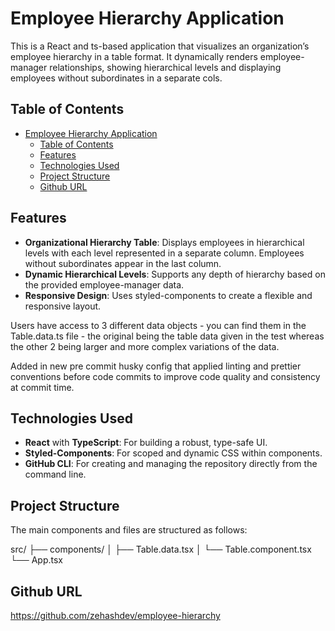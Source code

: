 # Employee Hierarchy Application

This is a React and ts-based application that visualizes an organization’s employee hierarchy in a table format. It dynamically renders employee-manager relationships, showing hierarchical levels and displaying employees without subordinates in a separate cols.

## Table of Contents

- [Employee Hierarchy Application](#employee-hierarchy-application)
  - [Table of Contents](#table-of-contents)
  - [Features](#features)
  - [Technologies Used](#technologies-used)
  - [Project Structure](#project-structure)
  - [Github URL](#github-url)

## Features

- **Organizational Hierarchy Table**: Displays employees in hierarchical levels with each level represented in a separate column. Employees without subordinates appear in the last column.
- **Dynamic Hierarchical Levels**: Supports any depth of hierarchy based on the provided employee-manager data.
- **Responsive Design**: Uses styled-components to create a flexible and responsive layout.

Users have access to 3 different data objects - you can find them in the Table.data.ts file - the original being the table data given in the test whereas the other 2 being larger and more complex variations of the data.

Added in new pre commit husky config that applied linting and prettier conventions before code commits to improve code quality and consistency at commit time. 

## Technologies Used

- **React** with **TypeScript**: For building a robust, type-safe UI.
- **Styled-Components**: For scoped and dynamic CSS within components.
- **GitHub CLI**: For creating and managing the repository directly from the command line.

## Project Structure

The main components and files are structured as follows:

src/
├── components/
│   ├── Table.data.tsx
│   └── Table.component.tsx
└── App.tsx

## Github URL

https://github.com/zehashdev/employee-hierarchy
